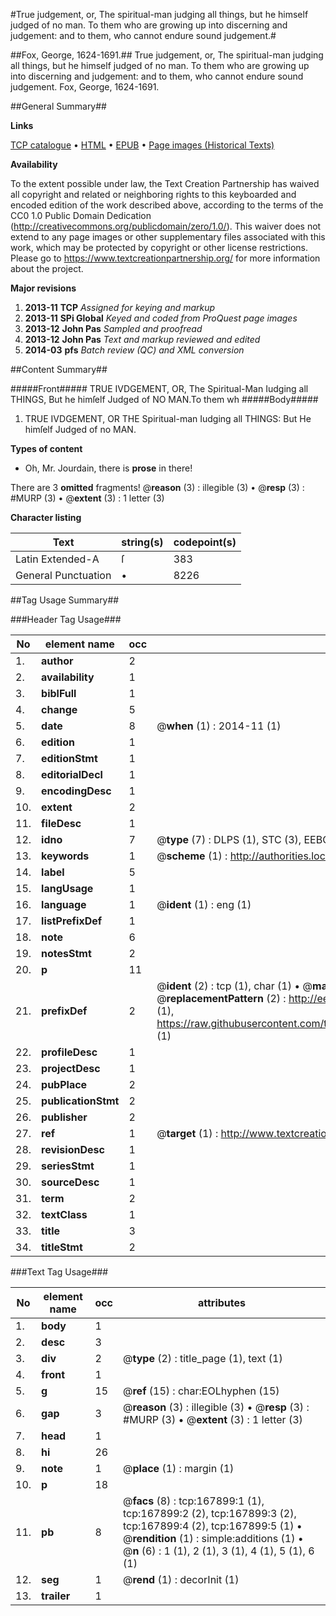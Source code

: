 #True judgement, or, The spiritual-man judging all things, but he himself judged of no man. To them who are growing up into discerning and judgement: and to them, who cannot endure sound judgement.#

##Fox, George, 1624-1691.##
True judgement, or, The spiritual-man judging all things, but he himself judged of no man. To them who are growing up into discerning and judgement: and to them, who cannot endure sound judgement.
Fox, George, 1624-1691.

##General Summary##

**Links**

[TCP catalogue](http://www.ota.ox.ac.uk/tcp/)  • 
[HTML](http://tei.it.ox.ac.uk/tcp/Texts-HTML/free/A84/A84828.html)  • 
[EPUB](http://tei.it.ox.ac.uk/tcp/Texts-EPUB/free/A84/A84828.epub) • 
[Page images (Historical Texts)](https://historicaltexts.jisc.ac.uk/eebo-99862572e)

**Availability**

To the extent possible under law, the Text Creation Partnership has waived all copyright and related or neighboring rights to this keyboarded and encoded edition of the work described above, according to the terms of the CC0 1.0 Public Domain Dedication (http://creativecommons.org/publicdomain/zero/1.0/). This waiver does not extend to any page images or other supplementary files associated with this work, which may be protected by copyright or other license restrictions. Please go to https://www.textcreationpartnership.org/ for more information about the project.

**Major revisions**

1. __2013-11__ __TCP__ *Assigned for keying and markup*
1. __2013-11__ __SPi Global__ *Keyed and coded from ProQuest page images*
1. __2013-12__ __John Pas__ *Sampled and proofread*
1. __2013-12__ __John Pas__ *Text and markup reviewed and edited*
1. __2014-03__ __pfs__ *Batch review (QC) and XML conversion*

##Content Summary##

#####Front#####
TRUE IVDGEMENT, OR, The Spiritual-Man Iudging all THINGS, But he himſelf Judged of NO MAN.To them wh
#####Body#####

1. TRUE IVDGEMENT, OR THE Spiritual-man Iudging all THINGS: But He himſelf Judged of no MAN.

**Types of content**

  * Oh, Mr. Jourdain, there is **prose** in there!

There are 3 **omitted** fragments! 
 @__reason__ (3) : illegible (3)  •  @__resp__ (3) : #MURP (3)  •  @__extent__ (3) : 1 letter (3)

**Character listing**


|Text|string(s)|codepoint(s)|
|---|---|---|
|Latin Extended-A|ſ|383|
|General Punctuation|•|8226|

##Tag Usage Summary##

###Header Tag Usage###

|No|element name|occ|attributes|
|---|---|---|---|
|1.|__author__|2||
|2.|__availability__|1||
|3.|__biblFull__|1||
|4.|__change__|5||
|5.|__date__|8| @__when__ (1) : 2014-11 (1)|
|6.|__edition__|1||
|7.|__editionStmt__|1||
|8.|__editorialDecl__|1||
|9.|__encodingDesc__|1||
|10.|__extent__|2||
|11.|__fileDesc__|1||
|12.|__idno__|7| @__type__ (7) : DLPS (1), STC (3), EEBO-CITATION (1), PROQUEST (1), VID (1)|
|13.|__keywords__|1| @__scheme__ (1) : http://authorities.loc.gov/ (1)|
|14.|__label__|5||
|15.|__langUsage__|1||
|16.|__language__|1| @__ident__ (1) : eng (1)|
|17.|__listPrefixDef__|1||
|18.|__note__|6||
|19.|__notesStmt__|2||
|20.|__p__|11||
|21.|__prefixDef__|2| @__ident__ (2) : tcp (1), char (1)  •  @__matchPattern__ (2) : ([0-9\-]+):([0-9IVX]+) (1), (.+) (1)  •  @__replacementPattern__ (2) : http://eebo.chadwyck.com/downloadtiff?vid=$1&page=$2 (1), https://raw.githubusercontent.com/textcreationpartnership/Texts/master/tcpchars.xml#$1 (1)|
|22.|__profileDesc__|1||
|23.|__projectDesc__|1||
|24.|__pubPlace__|2||
|25.|__publicationStmt__|2||
|26.|__publisher__|2||
|27.|__ref__|1| @__target__ (1) : http://www.textcreationpartnership.org/docs/. (1)|
|28.|__revisionDesc__|1||
|29.|__seriesStmt__|1||
|30.|__sourceDesc__|1||
|31.|__term__|2||
|32.|__textClass__|1||
|33.|__title__|3||
|34.|__titleStmt__|2||


###Text Tag Usage###

|No|element name|occ|attributes|
|---|---|---|---|
|1.|__body__|1||
|2.|__desc__|3||
|3.|__div__|2| @__type__ (2) : title_page (1), text (1)|
|4.|__front__|1||
|5.|__g__|15| @__ref__ (15) : char:EOLhyphen (15)|
|6.|__gap__|3| @__reason__ (3) : illegible (3)  •  @__resp__ (3) : #MURP (3)  •  @__extent__ (3) : 1 letter (3)|
|7.|__head__|1||
|8.|__hi__|26||
|9.|__note__|1| @__place__ (1) : margin (1)|
|10.|__p__|18||
|11.|__pb__|8| @__facs__ (8) : tcp:167899:1 (1), tcp:167899:2 (2), tcp:167899:3 (2), tcp:167899:4 (2), tcp:167899:5 (1)  •  @__rendition__ (1) : simple:additions (1)  •  @__n__ (6) : 1 (1), 2 (1), 3 (1), 4 (1), 5 (1), 6 (1)|
|12.|__seg__|1| @__rend__ (1) : decorInit (1)|
|13.|__trailer__|1||
